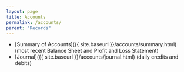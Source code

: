 ```yaml
---
layout: page
title: Accounts
permalink: /accounts/
parent: "Records"
---
```


- [Summary of Accounts]({{ site.baseurl }}/accounts/summary.html) (most recent Balance Sheet and Profit and Loss Statement)
- [Journal]({{ site.baseurl }}/accounts/journal.html) (daily credits and debits)
